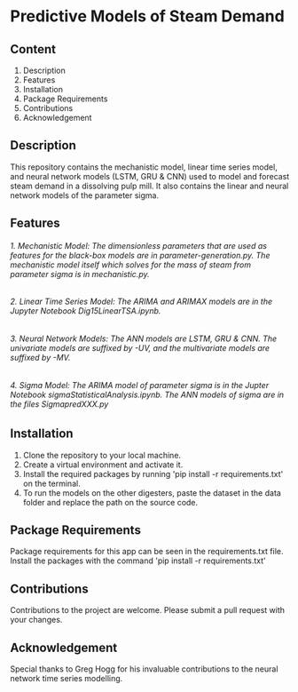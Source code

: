 # Predictive Models of Steam Demand

## Content
1. Description
2. Features
3. Installation
4. Package Requirements
5. Contributions
6. Acknowledgement

## Description
This repository contains the mechanistic model, linear time series model, and neural network models (LSTM, GRU & CNN) used to model and forecast steam demand in a dissolving pulp mill. It also contains the linear and neural network models of the parameter sigma.

## Features
###### 1. Mechanistic Model: The dimensionless parameters that are used as features for the black-box models are in parameter-generation.py. The mechanistic model itself which solves for the mass of steam from parameter sigma is in mechanistic.py.
###### 2. Linear Time Series Model: The ARIMA and ARIMAX models are in the Jupyter Notebook Dig15LinearTSA.ipynb.
###### 3. Neural Network Models: The ANN models are LSTM, GRU & CNN. The univariate models are suffixed by -UV, and the multivariate models are suffixed by -MV.
###### 4. Sigma Model: The ARIMA model of parameter sigma is in the Jupter Notebook sigmaStatisticalAnalysis.ipynb. The ANN models of sigma are in the files SigmapredXXX.py

## Installation
1. Clone the repository to your local machine.
2. Create a virtual environment and activate it.
3. Install the required packages by running 'pip install -r requirements.txt' on the terminal.
4. To run the models on the other digesters, paste the dataset in the data folder and replace the path on the source code.

## Package Requirements
Package requirements for this app can be seen in the requirements.txt file. Install the packages with the command 'pip install -r requirements.txt'

## Contributions
Contributions to the project are welcome. Please submit a pull request with your changes.

## Acknowledgement
Special thanks to Greg Hogg for his invaluable contributions to the neural network time series modelling.

